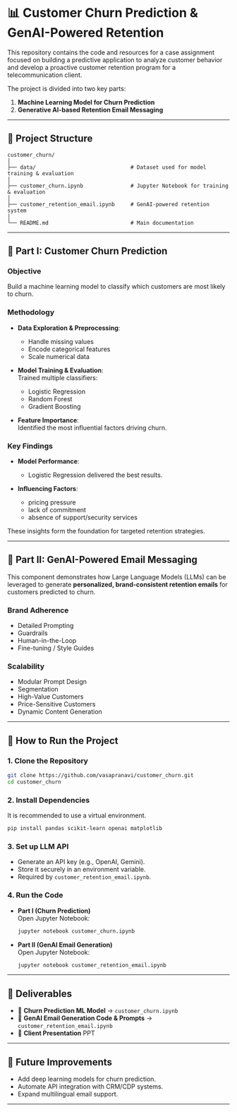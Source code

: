 # 📊 Customer Churn Prediction & GenAI-Powered Retention

This repository contains the code and resources for a case assignment focused on building a predictive application to analyze customer behavior and develop a proactive customer retention program for a telecommunication client.  

The project is divided into two key parts:  
1. **Machine Learning Model for Churn Prediction**  
2. **Generative AI-based Retention Email Messaging**  

---

## 📁 Project Structure

```
customer_churn/
│
├── data/                              # Dataset used for model training & evaluation
│
├── customer_churn.ipynb               # Jupyter Notebook for training & evaluation
│
├── customer_retention_email.ipynb     # GenAI-powered retention system
│
└── README.md                          # Main documentation
```

---

## 🎯 Part I: Customer Churn Prediction

### Objective
Build a machine learning model to classify which customers are most likely to churn.

### Methodology
- **Data Exploration & Preprocessing**:  
  - Handle missing values  
  - Encode categorical features  
  - Scale numerical data  

- **Model Training & Evaluation**:  
  Trained multiple classifiers:  
  - Logistic Regression  
  - Random Forest  
  - Gradient Boosting  

- **Feature Importance**:  
  Identified the most influential factors driving churn.  

### Key Findings
- **Model Performance**:  
  - Logistic Regression delivered the best results.  

- **Influencing Factors**:  
  - pricing pressure  
  - lack of commitment
  - absence of support/security services 

These insights form the foundation for targeted retention strategies.  

---

## 📩 Part II: GenAI-Powered Email Messaging

This component demonstrates how Large Language Models (LLMs) can be leveraged to generate **personalized, brand-consistent retention emails** for customers predicted to churn.

### Brand Adherence
- Detailed Prompting
- Guardrails 
- Human-in-the-Loop
- Fine-tuning / Style Guides

### Scalability
- Modular Prompt Design
- Segmentation  
- High-Value Customers
- Price-Sensitive Customers
- Dynamic Content Generation

---

## 🚀 How to Run the Project

### 1. Clone the Repository
```bash
git clone https://github.com/vasapranavi/customer_churn.git
cd customer_churn
```

### 2. Install Dependencies
It is recommended to use a virtual environment.  
```bash
pip install pandas scikit-learn openai matplotlib
```

### 3. Set up LLM API
- Generate an API key (e.g., OpenAI, Gemini).  
- Store it securely in an environment variable.  
- Required by `customer_retention_email.ipynb`.  

### 4. Run the Code
- **Part I (Churn Prediction)**  
  Open Jupyter Notebook:  
  ```bash
  jupyter notebook customer_churn.ipynb
  ```  

- **Part II (GenAI Email Generation)**  
  Open Jupyter Notebook:  
  ```bash
  jupyter notebook customer_retention_email.ipynb
  ```  

---

## 🤝 Deliverables

- 📂 **Churn Prediction ML Model** → `customer_churn.ipynb`  
- 📂 **GenAI Email Generation Code & Prompts** → `customer_retention_email.ipynb`  
- 🎤 **Client Presentation** PPT

---

## 📌 Future Improvements
- Add deep learning models for churn prediction.  
- Automate API integration with CRM/CDP systems.  
- Expand multilingual email support.  

---

